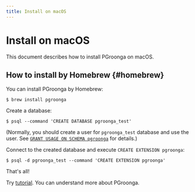 ```yaml
---
title: Install on macOS
---
```


# Install on macOS

This document describes how to install PGroonga on macOS.

## How to install by Homebrew {#homebrew}

You can install PGroonga by Homebrew:

```console
$ brew install pgroonga
```

Create a database:

```console
$ psql --command 'CREATE DATABASE pgroonga_test'
```

(Normally, you should create a user for `pgroonga_test` database and use the user. See [`GRANT USAGE ON SCHEMA pgroonga`](../reference/grant-usage-on-schema-pgroonga.html) for details.)

Connect to the created database and execute `CREATE EXTENSION pgroonga`:

```console
$ psql -d pgroonga_test --command 'CREATE EXTENSION pgroonga'
```

That's all!

Try [tutorial](../tutorial/). You can understand more about PGroonga.

